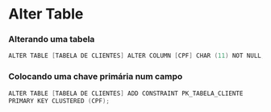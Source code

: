 # Alter Table

### Alterando uma tabela

```swift
ALTER TABLE [TABELA DE CLIENTES] ALTER COLUMN [CPF] CHAR (11) NOT NULL;
```

### Colocando uma chave primária num campo

```swift
ALTER TABLE [TABELA DE CLIENTES] ADD CONSTRAINT PK_TABELA_CLIENTE 
PRIMARY KEY CLUSTERED (CPF);
```
